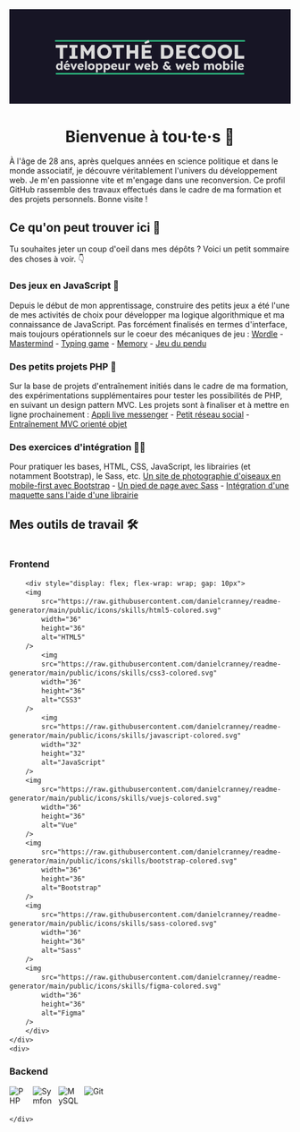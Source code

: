 <img src='timdecool_header.png' alt="readme header">
<div align="center">

# Bienvenue à tou·te·s 👋
</div>

À l'âge de 28 ans, après quelques années en science politique et dans le monde associatif, je découvre véritablement l'univers du développement web. Je m'en passionne vite et m'engage dans une reconversion. Ce profil GitHub rassemble des travaux effectués dans le cadre de ma formation et des projets personnels. Bonne visite !

## Ce qu'on peut trouver ici 📖
Tu souhaites jeter un coup d'oeil dans mes dépôts ? Voici un petit sommaire des choses à voir. 👇

### Des jeux en JavaScript 🎲
Depuis le début de mon apprentissage, construire des petits jeux a été l'une de mes activités de choix pour développer ma logique algorithmique et ma connaissance de JavaScript. Pas forcément finalisés en termes d'interface, mais toujours opérationnels sur le coeur des mécaniques de jeu :
<a href="https://github.com/timdecool/wordle" target="_blank">Wordle</a> -
<a href="https://github.com/timdecool/mastermind" target="_blank">Mastermind</a> -
<a href="https://github.com/timdecool/typing-game" target="_blank">Typing game</a> -
<a href="https://github.com/timdecool/memory-game" target="_blank">Memory</a> -
<a href="https://github.com/timdecool/pendu" target="_blank">Jeu du pendu</a>

### Des petits projets PHP 🐘
Sur la base de projets d'entraînement initiés dans le cadre de ma formation, des expérimentations supplémentaires pour tester les possibilités de PHP, en suivant un design pattern MVC. Les projets sont à finaliser et à mettre en ligne prochainement :
<a href="https://github.com/timdecool/live-messenger" target="_blank">Appli live messenger</a> -
<a href="https://github.com/timdecool/crud_training" target="_blank">Petit réseau social</a> -
<a href="https://github.com/timdecool/oop-mvc" target="_blank">Entraînement MVC orienté objet</a>

### Des exercices d'intégration 👨‍🎨
Pour pratiquer les bases, HTML, CSS, JavaScript, les librairies (et notamment Bootstrap), le Sass, etc.
<a href="https://github.com/timdecool/mobilefirst-htmlcssproject" target="_blank">Un site de photographie d'oiseaux en mobile-first avec Bootstrap</a> -
<a href="https://github.com/timdecool/sass-training" target="_blank">Un pied de page avec Sass</a> -
<a href="https://github.com/timdecool/integration-training" target="_blank">Intégration d'une maquette sans l'aide d'une librairie</a>

## Mes outils de travail 🛠️

<div style="display: flex; justify-content:space-around;">
    <div>

 ### Frontend
        <div style="display: flex; flex-wrap: wrap; gap: 10px">
        <img
            src="https://raw.githubusercontent.com/danielcranney/readme-generator/main/public/icons/skills/html5-colored.svg"
            width="36"
            height="36"
            alt="HTML5"
        />
            <img
            src="https://raw.githubusercontent.com/danielcranney/readme-generator/main/public/icons/skills/css3-colored.svg"
            width="36"
            height="36"
            alt="CSS3"
        />
            <img
            src="https://raw.githubusercontent.com/danielcranney/readme-generator/main/public/icons/skills/javascript-colored.svg"
            width="32"
            height="32"
            alt="JavaScript"
        />
        <img
            src="https://raw.githubusercontent.com/danielcranney/readme-generator/main/public/icons/skills/vuejs-colored.svg"
            width="36"
            height="36"
            alt="Vue"
        />
        <img
            src="https://raw.githubusercontent.com/danielcranney/readme-generator/main/public/icons/skills/bootstrap-colored.svg"
            width="36"
            height="36"
            alt="Bootstrap"
        />
        <img
            src="https://raw.githubusercontent.com/danielcranney/readme-generator/main/public/icons/skills/sass-colored.svg"
            width="36"
            height="36"
            alt="Sass"
        />
        <img
            src="https://raw.githubusercontent.com/danielcranney/readme-generator/main/public/icons/skills/figma-colored.svg"
            width="36"
            height="36"
            alt="Figma"
        />
        </div>
    </div>
    <div>
### Backend

<div style="display: flex; flex-wrap: wrap; gap: 10px">
 <img src="https://raw.githubusercontent.com/danielcranney/readme-generator/main/public/icons/skills/php-colored.svg"
    width="32"
    height="32"
    alt="PHP"
  />
  <img src="https://cdn.worldvectorlogo.com/logos/symfony.svg" 
     width="36"
     height="36" 
     alt="Symfony"
  />
  <img
    src="https://raw.githubusercontent.com/danielcranney/readme-generator/main/public/icons/skills/mysql-colored.svg"
    width="36"
    height="36"
    alt="MySQL"
  />
  <img
    src="https://raw.githubusercontent.com/danielcranney/readme-generator/main/public/icons/skills/git-colored.svg"
    width="36"
    height="36"
    alt="Git"
  />
</div>


    </div>

</div>




<!--
**timdecool/timdecool** is a ✨ _special_ ✨ repository because its `README.md` (this file) appears on your GitHub profile.

Here are some ideas to get you started:

- 🔭 I’m currently working on ...
- 🌱 I’m currently learning ...
- 👯 I’m looking to collaborate on ...
- 🤔 I’m looking for help with ...
- 💬 Ask me about ...
- 📫 How to reach me: ...
- 😄 Pronouns: ...
- ⚡ Fun fact: ...
-->

